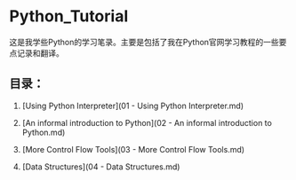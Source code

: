 # Python_Tutorial
这是我学些Python的学习笔录。主要是包括了我在Python官网学习教程的一些要点记录和翻译。

## 目录：
1. [Using Python Interpreter](01 - Using Python Interpreter.md)

2. [An informal introduction to Python](02 - An informal introduction to Python.md)

3. [More Control Flow Tools](03 - More Control Flow Tools.md)

4. [Data Structures](04 - Data Structures.md)
